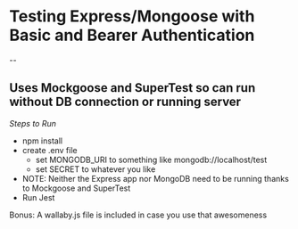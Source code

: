 # Testing Express/Mongoose with Basic and Bearer Authentication

--

## Uses Mockgoose and SuperTest so can run without DB connection or running server

*Steps to Run*

* npm install
* create .env file
	* set MONGODB_URI to something like mongodb://localhost/test
	* set SECRET to whatever you like
* NOTE: Neither the Express app nor MongoDB need to be running thanks to Mockgoose and SuperTest
* Run Jest

Bonus: A wallaby.js file is included in case you use that awesomeness
